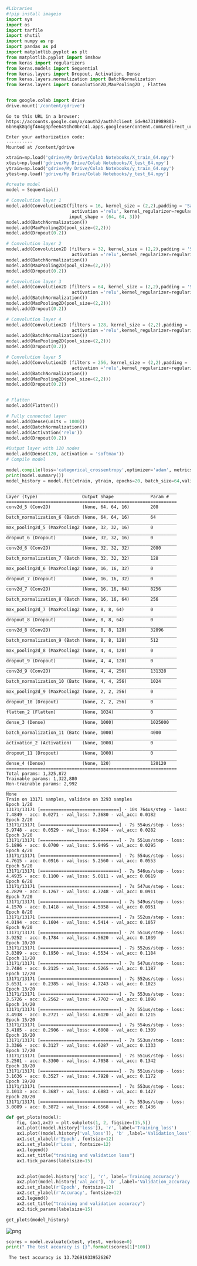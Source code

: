 


```python
#Libraries 
#!pip install imageio
import sys
import os
import tarfile
import shutil
import numpy as np
import pandas as pd
import matplotlib.pyplot as plt
from matplotlib.pyplot import imshow
from keras import regularizers
from keras.models import Sequential
from keras.layers import Dropout, Activation, Dense
from keras.layers.normalization import BatchNormalization
from keras.layers import Convolution2D,MaxPooling2D , Flatten



```




```python
from google.colab import drive
drive.mount('/content/gdrive')
```


    Go to this URL in a browser: https://accounts.google.com/o/oauth2/auth?client_id=947318989803-6bn6qk8qdgf4n4g3pfee6491hc0brc4i.apps.googleusercontent.com&redirect_uri=urn%3Aietf%3Awg%3Aoauth%3A2.0%3Aoob&scope=email%20https%3A%2F%2Fwww.googleapis.com%2Fauth%2Fdocs.test%20https%3A%2F%2Fwww.googleapis.com%2Fauth%2Fdrive%20https%3A%2F%2Fwww.googleapis.com%2Fauth%2Fdrive.photos.readonly%20https%3A%2F%2Fwww.googleapis.com%2Fauth%2Fpeopleapi.readonly&response_type=code
    
    Enter your authorization code:
    ··········
    Mounted at /content/gdrive




```python
xtrain=np.load('gdrive/My Drive/Colab Notebooks/X_train_64.npy')
xtest=np.load('gdrive/My Drive/Colab Notebooks/X_test_64.npy')
ytrain=np.load('gdrive/My Drive/Colab Notebooks/y_train_64.npy')
ytest=np.load('gdrive/My Drive/Colab Notebooks/y_test_64.npy')
```




```python
#create model
model = Sequential()

# Convolution layer 1
model.add(Convolution2D(filters = 16, kernel_size = (2,2),padding = 'Same', 
                         activation ='relu', kernel_regularizer=regularizers.l2(0.01),
                        input_shape = (64, 64, 3))) 
model.add(BatchNormalization())
model.add(MaxPooling2D(pool_size=(2,2)))
model.add(Dropout(0.2))

# Convolution layer 2
model.add(Convolution2D (filters = 32, kernel_size = (2,2),padding = 'Same', 
                         activation ='relu',kernel_regularizer=regularizers.l2(0.01))) 
model.add(BatchNormalization())
model.add(MaxPooling2D(pool_size=(2,2)))
model.add(Dropout(0.2))

# Convolution layer 3
model.add(Convolution2D (filters = 64, kernel_size = (2,2),padding = 'Same', 
                         activation ='relu',kernel_regularizer=regularizers.l2(0.01))) 
model.add(BatchNormalization())
model.add(MaxPooling2D(pool_size=(2,2)))
model.add(Dropout(0.2))

# Convolution layer 4
model.add(Convolution2D (filters = 128, kernel_size = (2,2),padding = 'Same', 
                         activation ='relu',kernel_regularizer=regularizers.l2(0.01))) 
model.add(BatchNormalization())
model.add(MaxPooling2D(pool_size=(2,2)))
model.add(Dropout(0.2))

# Convolution layer 5
model.add(Convolution2D (filters = 256, kernel_size = (2,2),padding = 'Same', 
                         activation ='relu',kernel_regularizer=regularizers.l2(0.01))) 
model.add(BatchNormalization())
model.add(MaxPooling2D(pool_size=(2,2)))
model.add(Dropout(0.2))


# Flatten
model.add(Flatten()) 

# Fully connected layer 
model.add(Dense(units = 1000)) 
model.add(BatchNormalization())
model.add(Activation('relu')) 
model.add(Dropout(0.2))

#Output layer with 120 nodes
model.add(Dense(120, activation = 'softmax')) 
# Compile model

model.compile(loss='categorical_crossentropy',optimizer='adam', metrics=['accuracy'])
print(model.summary())
model_history = model.fit(xtrain, ytrain, epochs=20, batch_size=64,validation_split=0.2)
```


    _________________________________________________________________
    Layer (type)                 Output Shape              Param #   
    =================================================================
    conv2d_5 (Conv2D)            (None, 64, 64, 16)        208       
    _________________________________________________________________
    batch_normalization_6 (Batch (None, 64, 64, 16)        64        
    _________________________________________________________________
    max_pooling2d_5 (MaxPooling2 (None, 32, 32, 16)        0         
    _________________________________________________________________
    dropout_6 (Dropout)          (None, 32, 32, 16)        0         
    _________________________________________________________________
    conv2d_6 (Conv2D)            (None, 32, 32, 32)        2080      
    _________________________________________________________________
    batch_normalization_7 (Batch (None, 32, 32, 32)        128       
    _________________________________________________________________
    max_pooling2d_6 (MaxPooling2 (None, 16, 16, 32)        0         
    _________________________________________________________________
    dropout_7 (Dropout)          (None, 16, 16, 32)        0         
    _________________________________________________________________
    conv2d_7 (Conv2D)            (None, 16, 16, 64)        8256      
    _________________________________________________________________
    batch_normalization_8 (Batch (None, 16, 16, 64)        256       
    _________________________________________________________________
    max_pooling2d_7 (MaxPooling2 (None, 8, 8, 64)          0         
    _________________________________________________________________
    dropout_8 (Dropout)          (None, 8, 8, 64)          0         
    _________________________________________________________________
    conv2d_8 (Conv2D)            (None, 8, 8, 128)         32896     
    _________________________________________________________________
    batch_normalization_9 (Batch (None, 8, 8, 128)         512       
    _________________________________________________________________
    max_pooling2d_8 (MaxPooling2 (None, 4, 4, 128)         0         
    _________________________________________________________________
    dropout_9 (Dropout)          (None, 4, 4, 128)         0         
    _________________________________________________________________
    conv2d_9 (Conv2D)            (None, 4, 4, 256)         131328    
    _________________________________________________________________
    batch_normalization_10 (Batc (None, 4, 4, 256)         1024      
    _________________________________________________________________
    max_pooling2d_9 (MaxPooling2 (None, 2, 2, 256)         0         
    _________________________________________________________________
    dropout_10 (Dropout)         (None, 2, 2, 256)         0         
    _________________________________________________________________
    flatten_2 (Flatten)          (None, 1024)              0         
    _________________________________________________________________
    dense_3 (Dense)              (None, 1000)              1025000   
    _________________________________________________________________
    batch_normalization_11 (Batc (None, 1000)              4000      
    _________________________________________________________________
    activation_2 (Activation)    (None, 1000)              0         
    _________________________________________________________________
    dropout_11 (Dropout)         (None, 1000)              0         
    _________________________________________________________________
    dense_4 (Dense)              (None, 120)               120120    
    =================================================================
    Total params: 1,325,872
    Trainable params: 1,322,880
    Non-trainable params: 2,992
    _________________________________________________________________
    None
    Train on 13171 samples, validate on 3293 samples
    Epoch 1/20
    13171/13171 [==============================] - 10s 764us/step - loss: 7.4849 - acc: 0.0271 - val_loss: 7.3680 - val_acc: 0.0182
    Epoch 2/20
    13171/13171 [==============================] - 7s 554us/step - loss: 5.9748 - acc: 0.0529 - val_loss: 6.3984 - val_acc: 0.0282
    Epoch 3/20
    13171/13171 [==============================] - 7s 551us/step - loss: 5.1896 - acc: 0.0700 - val_loss: 5.9495 - val_acc: 0.0295
    Epoch 4/20
    13171/13171 [==============================] - 7s 554us/step - loss: 4.7615 - acc: 0.0916 - val_loss: 5.2560 - val_acc: 0.0553
    Epoch 5/20
    13171/13171 [==============================] - 7s 546us/step - loss: 4.4935 - acc: 0.1100 - val_loss: 5.0111 - val_acc: 0.0619
    Epoch 6/20
    13171/13171 [==============================] - 7s 547us/step - loss: 4.2829 - acc: 0.1267 - val_loss: 4.7248 - val_acc: 0.0911
    Epoch 7/20
    13171/13171 [==============================] - 7s 549us/step - loss: 4.1570 - acc: 0.1418 - val_loss: 4.5958 - val_acc: 0.0951
    Epoch 8/20
    13171/13171 [==============================] - 7s 552us/step - loss: 4.0194 - acc: 0.1604 - val_loss: 4.5414 - val_acc: 0.1057
    Epoch 9/20
    13171/13171 [==============================] - 7s 551us/step - loss: 3.9252 - acc: 0.1784 - val_loss: 4.5620 - val_acc: 0.1039
    Epoch 10/20
    13171/13171 [==============================] - 7s 552us/step - loss: 3.8389 - acc: 0.1950 - val_loss: 4.5534 - val_acc: 0.1184
    Epoch 11/20
    13171/13171 [==============================] - 7s 547us/step - loss: 3.7484 - acc: 0.2125 - val_loss: 4.5265 - val_acc: 0.1187
    Epoch 12/20
    13171/13171 [==============================] - 7s 552us/step - loss: 3.6531 - acc: 0.2385 - val_loss: 4.7243 - val_acc: 0.1023
    Epoch 13/20
    13171/13171 [==============================] - 7s 553us/step - loss: 3.5726 - acc: 0.2562 - val_loss: 4.7702 - val_acc: 0.1090
    Epoch 14/20
    13171/13171 [==============================] - 7s 551us/step - loss: 3.4938 - acc: 0.2721 - val_loss: 4.6120 - val_acc: 0.1215
    Epoch 15/20
    13171/13171 [==============================] - 7s 554us/step - loss: 3.4105 - acc: 0.2906 - val_loss: 4.6008 - val_acc: 0.1309
    Epoch 16/20
    13171/13171 [==============================] - 7s 553us/step - loss: 3.3366 - acc: 0.3127 - val_loss: 4.6287 - val_acc: 0.1333
    Epoch 17/20
    13171/13171 [==============================] - 7s 551us/step - loss: 3.2501 - acc: 0.3300 - val_loss: 4.7058 - val_acc: 0.1342
    Epoch 18/20
    13171/13171 [==============================] - 7s 551us/step - loss: 3.1636 - acc: 0.3527 - val_loss: 4.7928 - val_acc: 0.1172
    Epoch 19/20
    13171/13171 [==============================] - 7s 553us/step - loss: 3.1013 - acc: 0.3687 - val_loss: 4.6883 - val_acc: 0.1427
    Epoch 20/20
    13171/13171 [==============================] - 7s 553us/step - loss: 3.0089 - acc: 0.3872 - val_loss: 4.6568 - val_acc: 0.1436




```python
def get_plots(model):
    fig, (ax1,ax2) = plt.subplots(1, 2, figsize=(15,5))
    ax1.plot((model.history['loss']), 'r', label='Training_loss')
    ax1.plot((model.history['val_loss']), 'b' ,label='Validation_loss')
    ax1.set_xlabel(r'Epoch', fontsize=12)
    ax1.set_ylabel(r'Loss', fontsize=12)
    ax1.legend()
    ax1.set_title("training and validation loss")
    ax1.tick_params(labelsize=15)


    ax2.plot(model.history['acc'], 'r', label='Training_accuracy')
    ax2.plot(model.history['val_acc'], 'b' ,label='Validation_accuracy')
    ax2.set_xlabel(r'Epoch', fontsize=12)
    ax2.set_ylabel(r'Accuracy', fontsize=12)
    ax2.legend()
    ax2.set_title("training and validation accuracy")
    ax2.tick_params(labelsize=15)

get_plots(model_history)
```



![png](CNN_5_layer_files/CNN_5_layer_4_0.png)




```python
scores = model.evaluate(xtest, ytest, verbose=0)
print(" The test accuracy is {}".format(scores[1]*100))
```


     The test accuracy is 13.726919339526267

